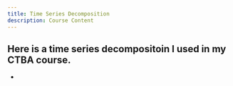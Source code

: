 ```yaml
---
title: Time Series Decomposition
description: Course Content
---
```

Here is a time series decompositoin I used in my CTBA course.
-
-
